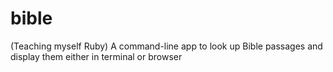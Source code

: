 # bible
(Teaching myself Ruby) A command-line app to look up Bible passages and display them either in terminal or browser
